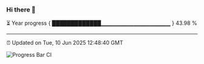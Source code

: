 ### Hi there 👋

⏳ Year progress { █████████████▁▁▁▁▁▁▁▁▁▁▁▁▁▁▁▁▁ } 43.98 %

---

⏰ Updated on Tue, 10 Jun 2025 12:48:40 GMT

![Progress Bar CI](https://github.com/liununu/liununu/workflows/Progress%20Bar%20CI/badge.svg)
